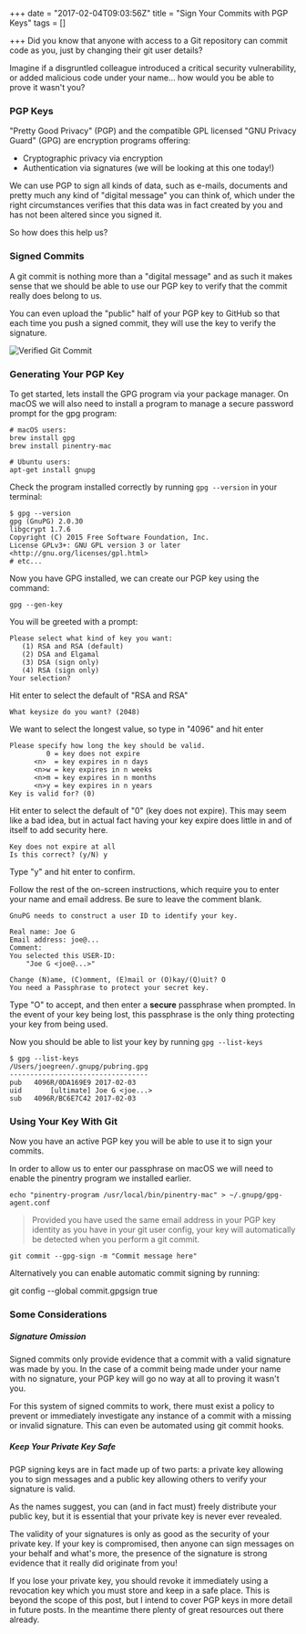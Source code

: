 +++
date = "2017-02-04T09:03:56Z"
title = "Sign Your Commits with PGP Keys"
tags = []

+++
Did you know that anyone with access to a Git repository can commit code as you, just by changing their git user details?

Imagine if a disgruntled colleague introduced a critical security vulnerability, or added malicious code under your name...
how would you be able to prove it wasn't you?
<!--more-->

### PGP Keys

"Pretty Good Privacy" (PGP) and the compatible GPL licensed "GNU Privacy Guard" (GPG) are encryption programs
offering:

 * Cryptographic privacy via encryption
 * Authentication via signatures (we will be looking at this one today!)

We can use PGP to sign all kinds of data, such as e-mails, documents and pretty much any kind of "digital message"
you can think of, which under the right circumstances verifies that this data was in fact created by you and has
not been altered since you signed it.

So how does this help us?

### Signed Commits

A git commit is nothing more than a "digital message" and as such it makes sense that we should be able to use our
PGP key to verify that the commit really does belong to us.

You can even upload the "public" half of your PGP key to GitHub so that each time you push a signed commit, they will
use the key to verify the signature.

![Verified Git Commit](/images/sign-commits-with-pgp/verified-commit-github.png)

### Generating Your PGP Key

To get started, lets install the GPG program via your package manager. On macOS we will also need to install a program
to manage a secure password prompt for the gpg program:

    # macOS users:
    brew install gpg
    brew install pinentry-mac

    # Ubuntu users:
    apt-get install gnupg

Check the program installed correctly by running `gpg --version` in your terminal:

~~~
$ gpg --version
gpg (GnuPG) 2.0.30
libgcrypt 1.7.6
Copyright (C) 2015 Free Software Foundation, Inc.
License GPLv3+: GNU GPL version 3 or later <http://gnu.org/licenses/gpl.html>
# etc...
~~~

Now you have GPG installed, we can create our PGP key using the command:

    gpg --gen-key

You will be greeted with a prompt:

~~~
Please select what kind of key you want:
   (1) RSA and RSA (default)
   (2) DSA and Elgamal
   (3) DSA (sign only)
   (4) RSA (sign only)
Your selection?
~~~
Hit enter to select the default of "RSA and RSA"

~~~
What keysize do you want? (2048)
~~~
We want to select the longest value, so type in "4096" and hit enter

~~~
Please specify how long the key should be valid.
         0 = key does not expire
      <n>  = key expires in n days
      <n>w = key expires in n weeks
      <n>m = key expires in n months
      <n>y = key expires in n years
Key is valid for? (0)
~~~
Hit enter to select the default of "0" (key does not expire). This may seem like a bad idea, but in actual fact having
your key expire does little in and of itself to add security here.

~~~
Key does not expire at all
Is this correct? (y/N) y
~~~
Type "y" and hit enter to confirm.

Follow the rest of the on-screen instructions, which require you to enter your name and email address.
Be sure to leave the comment blank.

~~~
GnuPG needs to construct a user ID to identify your key.

Real name: Joe G
Email address: joe@...
Comment:
You selected this USER-ID:
    "Joe G <joe@...>"

Change (N)ame, (C)omment, (E)mail or (O)kay/(Q)uit? O
You need a Passphrase to protect your secret key.
~~~

Type "O" to accept, and then enter a **secure** passphrase when prompted. In the event of your key being lost, this
passphrase is the only thing protecting your key from being used.

Now you should be able to list your key by running `gpg --list-keys`

~~~
$ gpg --list-keys
/Users/joegreen/.gnupg/pubring.gpg
----------------------------------
pub   4096R/0DA169E9 2017-02-03
uid       [ultimate] Joe G <joe...>
sub   4096R/BC6E7C42 2017-02-03
~~~

### Using Your Key With Git

Now you have an active PGP key you will be able to use it to sign your commits.

In order to allow us to enter our passphrase on macOS we will need to enable the pinentry program we installed earlier.

    echo "pinentry-program /usr/local/bin/pinentry-mac" > ~/.gnupg/gpg-agent.conf


> Provided you have used the same email address in your PGP key identity as you have in your git user config,
your key will automatically be detected when you perform a git commit.

    git commit --gpg-sign -m "Commit message here"

Alternatively you can enable automatic commit signing by running:

   git config --global commit.gpgsign true

### Some Considerations

##### Signature Omission

Signed commits only provide evidence that a commit with a valid signature was made by you.
In the case of a commit being made under your name with no signature, your PGP key will go no way at all to proving
it wasn't you.

For this system of signed commits to work, there must exist a policy to prevent or immediately investigate
any instance of a commit with a missing or invalid signature. This can even be automated using git commit hooks.

##### Keep Your Private Key Safe

PGP signing keys are in fact made up of two parts: a private key allowing you to sign messages and a public key
allowing others to verify your signature is valid.

As the names suggest, you can (and in fact must) freely distribute your public key, but it is essential that your
private key is never ever revealed.

The validity of your signatures is only as good as the security of your private key. If your key is compromised, then
anyone can sign messages on your behalf and what's more, the presence of the signature is strong evidence that it really
did originate from you!

If you lose your private key, you should revoke it immediately using a revocation key which you must store and
keep in a safe place. This is beyond the scope of this post, but I intend to cover PGP keys in more detail in
future posts. In the meantime there plenty of great resources out there already.
